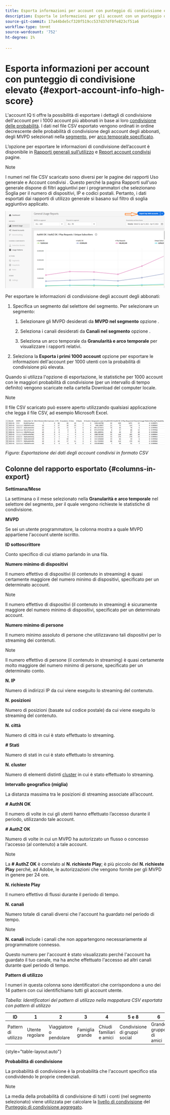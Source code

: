 ```yaml
---
title: Esporta informazioni per account con punteggio di condivisione elevato
description: Esporta le informazioni per gli account con un punteggio di condivisione elevato.
source-git-commit: 17a44bde5cf320f519cc537d37df0fe823cf51a6
workflow-type: tm+mt
source-wordcount: '752'
ht-degree: 1%

---
```



# Esporta informazioni per account con punteggio di condivisione elevato {#export-account-info-high-score}

L&#39;account IQ ti offre la possibilità di esportare i dettagli di condivisione dell&#39;account per i 1000 account più abbonati in base ai loro [condivisione delle probabilità](/help/AccountIQ/product-concepts.md#account-sharing-probability-def). I dati nel file CSV esportato vengono ordinati in ordine decrescente delle probabilità di condivisione degli account degli abbonati, degli MVPD selezionati nella [segmento](/help/AccountIQ/product-concepts.md#segment-def), per [arco temporale specificato](/help/AccountIQ/product-concepts.md#time-frame-def).

L’opzione per esportare le informazioni di condivisione dell’account è disponibile in [Rapporti generali sull’utilizzo](/help/AccountIQ/general-usage-reports.md) e [Report account condivisi](/help/AccountIQ/shared-acc-reports.md) pagine.

>[!NOTE]
>
>I numeri nel file CSV scaricato sono diversi per le pagine dei rapporti Uso generale e Account condivisi . Questo perché la pagina Rapporti sull&#39;uso generale dispone di filtri aggiuntivi per i programmatori che selezionano Soglia per il numero di dispositivi, IP e codici postali. Pertanto, i dati esportati dai rapporti di utilizzo generale si basano sul filtro di soglia aggiuntivo applicato.

![Opzione Esporta in uso generale](assets/export.png)

Per esportare le informazioni di condivisione degli account degli abbonati:

1. Specifica un segmento dal selettore del segmento. Per selezionare un segmento:

   1. Selezionare gli MVPD desiderati da **MVPD nel segmento** opzione .

   1. Seleziona i canali desiderati da **Canali nel segmento** opzione .

   1. Seleziona un arco temporale da **Granularità e arco temporale** per visualizzare i rapporti relativi.

1. Seleziona la **Esporta i primi 1000 account** opzione per esportare le informazioni dell&#39;account per 1000 utenti con la probabilità di condivisione più elevata.

Quando si utilizza l&#39;opzione di esportazione, le statistiche per 1000 account con le maggiori probabilità di condivisione (per un intervallo di tempo definito) vengono scaricate nella cartella Download del computer locale.

>[!NOTE]
>
>Il file CSV scaricato può essere aperto utilizzando qualsiasi applicazione che legga il file CSV, ad esempio Microsoft Excel.

![dati esportati in formato csv](assets/exported-csv.png)

*Figura: Esportazione dei dati degli account condivisi in formato CSV*

## Colonne del rapporto esportato {#columns-in-export}

**Settimana/Mese**

La settimana o il mese selezionato nella **Granularità e arco temporale** nel selettore del segmento, per il quale vengono richieste le statistiche di condivisione.

**MVPD**

Se sei un utente programmatore, la colonna mostra a quale MVPD appartiene l&#39;account utente iscritto.

**ID sottoscrittore**

Conto specifico di cui stiamo parlando in una fila.

**Numero minimo di dispositivi**

Il numero effettivo di dispositivi (il contenuto in streaming) è quasi certamente maggiore del numero minimo di dispositivi, specificato per un determinato account.

>[!NOTE]
>
>Il numero effettivo di dispositivi (il contenuto in streaming) è sicuramente maggiore del numero minimo di dispositivi, specificato per un determinato account.

**Numero minimo di persone**

Il numero minimo assoluto di persone che utilizzavano tali dispositivi per lo streaming dei contenuti.

>[!NOTE]
>
>Il numero effettivo di persone (il contenuto in streaming) è quasi certamente molto maggiore del numero minimo di persone, specificato per un determinato conto.

**N. IP**

Numero di indirizzi IP da cui viene eseguito lo streaming del contenuto.

**N. posizioni**

Numero di posizioni (basate sul codice postale) da cui viene eseguito lo streaming del contenuto.

**N. città**

Numero di città in cui è stato effettuato lo streaming.

**# Stati**

Numero di stati in cui è stato effettuato lo streaming.

**N. cluster**

Numero di elementi distinti [cluster](/help/AccountIQ/product-concepts.md#cluster-def) in cui è stato effettuato lo streaming.

**Intervallo geografico (miglia)**

La distanza massima tra le posizioni di streaming associate all’account.

**# AuthN OK**

Il numero di volte in cui gli utenti hanno effettuato l’accesso durante il periodo, utilizzando tale account.

**# AuthZ OK**

Numero di volte in cui un MVPD ha autorizzato un flusso o concesso l&#39;accesso (al contenuto) a tale account.

>[!NOTE]
>
>La **# AuthZ OK** è correlato al **N. richieste Play**; è più piccolo del **N. richieste Play** perché, ad Adobe, le autorizzazioni che vengono fornite per gli MVPD in genere per 24 ore.

**N. richieste Play**

Il numero effettivo di flussi durante il periodo di tempo.

**N. canali**

Numero totale di canali diversi che l&#39;account ha guardato nel periodo di tempo.

>[!NOTE]
>
>**N. canali** include i canali che non appartengono necessariamente al programmatore connesso.
>
>Questo numero per l&#39;account è stato visualizzato perché l&#39;account ha guardato il tuo canale, ma ha anche effettuato l&#39;accesso ad altri canali durante quel periodo di tempo.

**Pattern di utilizzo**

I numeri in questa colonna sono identificatori che corrispondono a uno dei 14 pattern con cui identifichiamo tutti gli account utente.

*Tabella: Identificatori del pattern di utilizzo nella mappatura CSV esportata con pattern di utilizzo*

| ID | 1 | 2 | 3 | 4 | 5 e 8 | 6 | 7 | 9 | 10 e 11 | 12 | 13 | 14 |
|---|---|---|---|---|---|---|---|---|---|---|---|---|
| Pattern di utilizzo | Utente regolare | Viaggiatore o pendolare | Famiglia grande | Chiudi familiari e amici | Condivisione di gruppi social | Grande gruppo di amici | Streaming simultaneo | Condivisione community | Comportamento incerto | Piccola famiglia | Seconda casa | Utilizzo anomalo |

{style=&quot;table-layout:auto&quot;}

**Probabilità di condivisione**

La probabilità di condivisione è la probabilità che l&#39;account specifico stia condividendo le proprie credenziali.

>[!NOTE]
>
> La media della probabilità di condivisione di tutti i conti (nel segmento selezionato) viene utilizzata per calcolare la [livello di condivisione](/help/AccountIQ/dashboard.md#sharing-level) del [Punteggio di condivisione aggregato](/help/AccountIQ/dashboard.md#aggregated-sharing).

